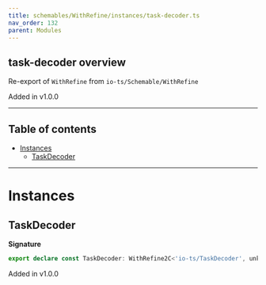 ```yaml
---
title: schemables/WithRefine/instances/task-decoder.ts
nav_order: 132
parent: Modules
---
```


## task-decoder overview

Re-export of `WithRefine` from `io-ts/Schemable/WithRefine`

Added in v1.0.0

---

<h2 class="text-delta">Table of contents</h2>

- [Instances](#instances)
  - [TaskDecoder](#taskdecoder)

---

# Instances

## TaskDecoder

**Signature**

```ts
export declare const TaskDecoder: WithRefine2C<'io-ts/TaskDecoder', unknown>
```

Added in v1.0.0
